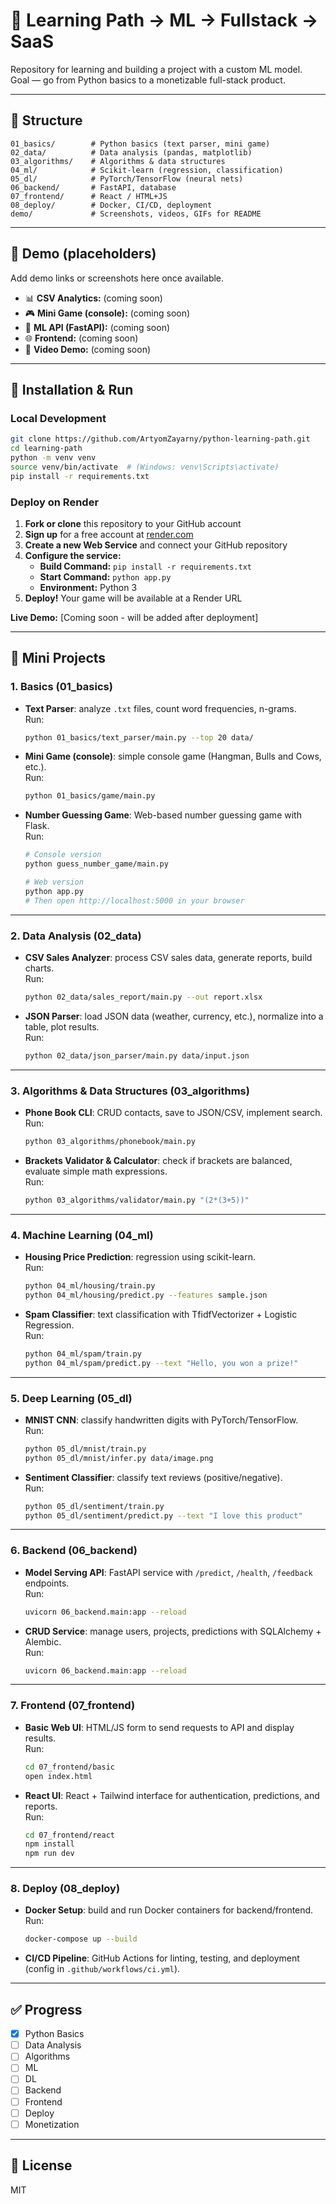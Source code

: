 # 🐍 Learning Path → ML → Fullstack → SaaS

Repository for learning and building a project with a custom ML model.  
Goal — go from Python basics to a monetizable full-stack product.

---

## 📌 Structure

```
01_basics/        # Python basics (text parser, mini game)
02_data/          # Data analysis (pandas, matplotlib)
03_algorithms/    # Algorithms & data structures
04_ml/            # Scikit-learn (regression, classification)
05_dl/            # PyTorch/TensorFlow (neural nets)
06_backend/       # FastAPI, database
07_frontend/      # React / HTML+JS
08_deploy/        # Docker, CI/CD, deployment
demo/             # Screenshots, videos, GIFs for README
```

---

## 🚀 Demo (placeholders)

Add demo links or screenshots here once available.

- 📊 **CSV Analytics:** (coming soon)
- 🎮 **Mini Game (console):** (coming soon)
- 🤖 **ML API (FastAPI):** (coming soon)
- 🌐 **Frontend:** (coming soon)
- 🎥 **Video Demo:** (coming soon)

---

## 🔧 Installation & Run

### Local Development

```bash
git clone https://github.com/ArtyomZayarny/python-learning-path.git
cd learning-path
python -m venv venv
source venv/bin/activate  # (Windows: venv\Scripts\activate)
pip install -r requirements.txt
```

### Deploy on Render

1. **Fork or clone** this repository to your GitHub account
2. **Sign up** for a free account at [render.com](https://render.com)
3. **Create a new Web Service** and connect your GitHub repository
4. **Configure the service:**
   - **Build Command:** `pip install -r requirements.txt`
   - **Start Command:** `python app.py`
   - **Environment:** Python 3
5. **Deploy!** Your game will be available at a Render URL

**Live Demo:** [Coming soon - will be added after deployment]

---

## 📂 Mini Projects

### 1. Basics (01_basics)

- **Text Parser**: analyze `.txt` files, count word frequencies, n-grams.  
  Run:

  ```bash
  python 01_basics/text_parser/main.py --top 20 data/
  ```

- **Mini Game (console)**: simple console game (Hangman, Bulls and Cows, etc.).  
  Run:

  ```bash
  python 01_basics/game/main.py
  ```

- **Number Guessing Game**: Web-based number guessing game with Flask.  
  Run:

  ```bash
  # Console version
  python guess_number_game/main.py

  # Web version
  python app.py
  # Then open http://localhost:5000 in your browser
  ```

---

### 2. Data Analysis (02_data)

- **CSV Sales Analyzer**: process CSV sales data, generate reports, build charts.  
  Run:

  ```bash
  python 02_data/sales_report/main.py --out report.xlsx
  ```

- **JSON Parser**: load JSON data (weather, currency, etc.), normalize into a table, plot results.  
  Run:
  ```bash
  python 02_data/json_parser/main.py data/input.json
  ```

---

### 3. Algorithms & Data Structures (03_algorithms)

- **Phone Book CLI**: CRUD contacts, save to JSON/CSV, implement search.  
  Run:

  ```bash
  python 03_algorithms/phonebook/main.py
  ```

- **Brackets Validator & Calculator**: check if brackets are balanced, evaluate simple math expressions.  
  Run:
  ```bash
  python 03_algorithms/validator/main.py "(2*(3+5))"
  ```

---

### 4. Machine Learning (04_ml)

- **Housing Price Prediction**: regression using scikit-learn.  
  Run:

  ```bash
  python 04_ml/housing/train.py
  python 04_ml/housing/predict.py --features sample.json
  ```

- **Spam Classifier**: text classification with TfidfVectorizer + Logistic Regression.  
  Run:
  ```bash
  python 04_ml/spam/train.py
  python 04_ml/spam/predict.py --text "Hello, you won a prize!"
  ```

---

### 5. Deep Learning (05_dl)

- **MNIST CNN**: classify handwritten digits with PyTorch/TensorFlow.  
  Run:

  ```bash
  python 05_dl/mnist/train.py
  python 05_dl/mnist/infer.py data/image.png
  ```

- **Sentiment Classifier**: classify text reviews (positive/negative).  
  Run:
  ```bash
  python 05_dl/sentiment/train.py
  python 05_dl/sentiment/predict.py --text "I love this product"
  ```

---

### 6. Backend (06_backend)

- **Model Serving API**: FastAPI service with `/predict`, `/health`, `/feedback` endpoints.  
  Run:

  ```bash
  uvicorn 06_backend.main:app --reload
  ```

- **CRUD Service**: manage users, projects, predictions with SQLAlchemy + Alembic.  
  Run:
  ```bash
  uvicorn 06_backend.main:app --reload
  ```

---

### 7. Frontend (07_frontend)

- **Basic Web UI**: HTML/JS form to send requests to API and display results.  
  Run:

  ```bash
  cd 07_frontend/basic
  open index.html
  ```

- **React UI**: React + Tailwind interface for authentication, predictions, and reports.  
  Run:
  ```bash
  cd 07_frontend/react
  npm install
  npm run dev
  ```

---

### 8. Deploy (08_deploy)

- **Docker Setup**: build and run Docker containers for backend/frontend.  
  Run:

  ```bash
  docker-compose up --build
  ```

- **CI/CD Pipeline**: GitHub Actions for linting, testing, and deployment (config in `.github/workflows/ci.yml`).

---

## ✅ Progress

- [x] Python Basics
- [ ] Data Analysis
- [ ] Algorithms
- [ ] ML
- [ ] DL
- [ ] Backend
- [ ] Frontend
- [ ] Deploy
- [ ] Monetization

---

## 📜 License

MIT
